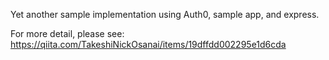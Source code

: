 Yet another sample implementation using Auth0, sample app, and express.

For more detail, please see:
https://qiita.com/TakeshiNickOsanai/items/19dffdd002295e1d6cda


